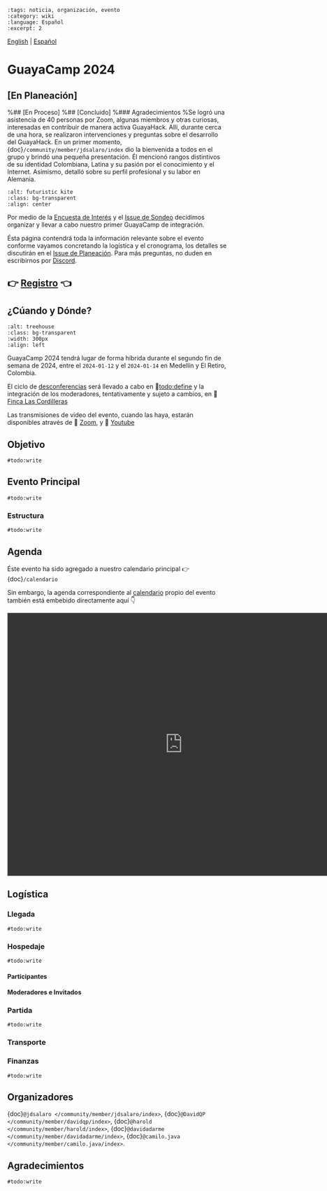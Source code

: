 ```{post} 2023-10-12
:tags: noticia, organización, evento
:category: wiki
:language: Español
:excerpt: 2
```

[English](/wiki/evento-2024-01-12-guayacamp-en.md) | [Español](/wiki/evento-2024-01-12-guayacamp.md) <!-- l10n:select -->

# GuayaCamp 2024
## [En Planeación]
%## [En Proceso]
%## [Concluido]
%### Agradecimientos 
%Se logró una asistencia de 40 personas por Zoom, algunas miembros y otras curiosas, interesadas en contribuir de manera activa GuayaHack. Allí, durante cerca de una hora, se realizaron intervenciones y preguntas sobre el desarrollo del GuayaHack. En un primer momento, {doc}`/community/member/jdsalaro/index` dio la bienvenida a todos en el grupo y brindó una pequeña presentación. Él mencionó rangos distintivos de su identidad Colombiana, Latina y su pasión por el conocimiento y el Internet. Asimismo, detalló sobre su perfil profesional y su labor en Alemania.

```{image} ./evento-2024-01-12-guayacamp.md-data/kite.png
:alt: futuristic kite
:class: bg-transparent
:align: center
```


Por medio de la [Encuesta de Interés](https://docs.google.com/forms/d/1JjcP6s8lYX-oGFBXbnbgsk9Xk15iuC_clavsjp5LCkw) y el [Issue de Sondeo](https://gitlab.com/guayahack/main/-/issues/84) decidimos organizar y llevar a cabo nuestro primer GuayaCamp de integración.

Ésta página contendrá toda la información relevante sobre el evento conforme vayamos concretando la logística y el cronograma, los detalles se discutirán en el [Issue de Planeación](https://gitlab.com/guayahack/main/-/issues/117). Para más preguntas, no duden en escribirnos por [Discord](https://discord.gg/RHePucN4e9).

## 👉 [Registro](https://docs.google.com/forms/d/1JjcP6s8lYX-oGFBXbnbgsk9Xk15iuC_clavsjp5LCkw/edit#responses) 👈

## ¿Cúando y Dónde?

```{image} ./evento-2024-01-12-guayacamp.md-data/treehouse.png
:alt: treehouse
:class: bg-transparent
:width: 300px
:align: left
```

GuayaCamp 2024 tendrá lugar de forma híbrida durante el segundo fin de semana de 2024, entre el `2024-01‐12` y el `2024-01-14` en Medellín y El Retiro, Colombia.

El ciclo de [desconferencias](https://es.wikipedia.org/wiki/Desconferencia) será llevado a cabo en 📍[todo:define](https://maps.app.goo.gl/4YTXGcRULUHSLJw78) y la integración de los moderadores, tentativamente y sujeto a cambios, en 📍 [Finca Las Cordilleras](https://www.instagram.com/lascordilleras/)

Las transmisiones de video del evento, cuando las haya, estarán disponibles através de 🔗 [Zoom](`#todo:define`), y 🔗 [Youtube](https://www.youtube.com/@guayahack)

## Objetivo

`#todo:write`

## Evento Principal

`#todo:write`

### Estructura

`#todo:write`


## Agenda

Éste evento ha sido agregado a nuestro calendario principal 👉 {doc}`/calendario` 

Sin embargo, la agenda correspondiente al [calendario](https://calendar.google.com/calendar/embed?src=cc1058b39f9c45d8031a5e5aa56e617ade17d58445a6667af420612f54007f16%40group.calendar.google.com&ctz=America%2FBogota) propio del evento también está embebido directamente aquí 👇

<div class="responsiveCal">
<iframe src="https://calendar.google.com/calendar/embed?height=600&wkst=2&dates=20240112%2F20240114&bgcolor=%2385ff54&ctz=America%2FBogota&mode=AGENDA&showPrint=1&showNav=0&showTitle=0&showDate=0&showTabs=0&showCalendars=0&src=Y2MxMDU4YjM5ZjljNDVkODAzMWE1ZTVhYTU2ZTYxN2FkZTE3ZDU4NDQ1YTY2NjdhZjQyMDYxMmY1NDAwN2YxNkBncm91cC5jYWxlbmRhci5nb29nbGUuY29t&color=%23F6BF26" style="border:solid 1px #777; filter: invert(.9) saturate(1.2) hue-rotate(145deg);" width="800" height="600" frameborder="0" scrolling="no"></iframe>
</div>


## Logística

### Llegada

`#todo:write`

### Hospedaje

`#todo:write`

#### Participantes

#### Moderadores e Invitados


### Partida

`#todo:write`

### Transporte

### Finanzas

`#todo:write`






## Organizadores 

{doc}`@jdsalaro </community/member/jdsalaro/index>`, {doc}`@DavidQP </community/member/davidqp/index>`, {doc}`@harold </community/member/harold/index>`, {doc}`@davidadarme </community/member/davidadarme/index>`, {doc}`@camilo.java </community/member/camilo.java/index>`.

## Agradecimientos

`#todo:write`


